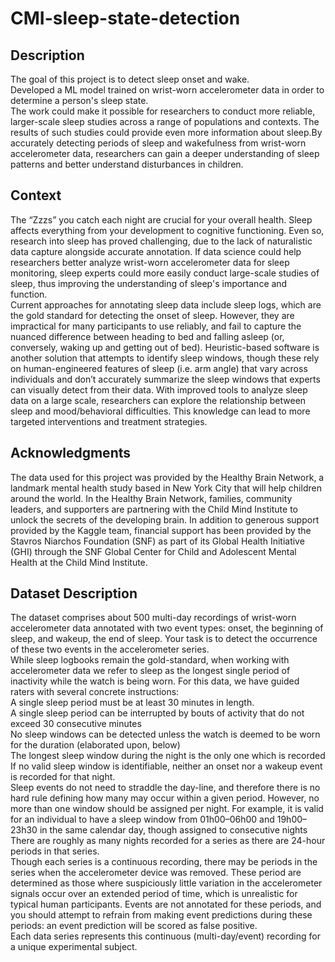 # CMI-sleep-state-detection

## Description
The goal of this project is to detect sleep onset and wake.<br>
Developed a ML model trained on wrist-worn accelerometer data in order to determine a person's sleep state.<br>
The work could make it possible for researchers to conduct more reliable, larger-scale sleep studies across a range of populations and contexts. The results of such studies could provide even more information about sleep.By accurately detecting periods of sleep and wakefulness from wrist-worn accelerometer data, researchers can gain a deeper understanding of sleep patterns and better understand disturbances in children.

## Context
The “Zzzs” you catch each night are crucial for your overall health. Sleep affects everything from your development to cognitive functioning. Even so, research into sleep has proved challenging, due to the lack of naturalistic data capture alongside accurate annotation. If data science could help researchers better analyze wrist-worn accelerometer data for sleep monitoring, sleep experts could more easily conduct large-scale studies of sleep, thus improving the understanding of sleep's importance and function.
<br>
Current approaches for annotating sleep data include sleep logs, which are the gold standard for detecting the onset of sleep. However, they are impractical for many participants to use reliably, and fail to capture the nuanced difference between heading to bed and falling asleep (or, conversely, waking up and getting out of bed). Heuristic-based software is another solution that attempts to identify sleep windows, though these rely on human-engineered features of sleep (i.e. arm angle) that vary across individuals and don’t accurately summarize the sleep windows that experts can visually detect from their data. With improved tools to analyze sleep data on a large scale, researchers can explore the relationship between sleep and mood/behavioral difficulties. This knowledge can lead to more targeted interventions and treatment strategies.
## Acknowledgments
The data used for this project was provided by the Healthy Brain Network, a landmark mental health study based in New York City that will help children around the world. In the Healthy Brain Network, families, community leaders, and supporters are partnering with the Child Mind Institute to unlock the secrets of the developing brain. In addition to generous support provided by the Kaggle team, financial support has been provided by the Stavros Niarchos Foundation (SNF) as part of its Global Health Initiative (GHI) through the SNF Global Center for Child and Adolescent Mental Health at the Child Mind Institute.

## Dataset Description
The dataset comprises about 500 multi-day recordings of wrist-worn accelerometer data annotated with two event types: onset, the beginning of sleep, and wakeup, the end of sleep. Your task is to detect the occurrence of these two events in the accelerometer series.
<br>
While sleep logbooks remain the gold-standard, when working with accelerometer data we refer to sleep as the longest single period of inactivity while the watch is being worn. For this data, we have guided raters with several concrete instructions:
<br>
A single sleep period must be at least 30 minutes in length.<br>
A single sleep period can be interrupted by bouts of activity that do not exceed 30 consecutive minutes<br>
No sleep windows can be detected unless the watch is deemed to be worn for the duration (elaborated upon, below)<br>
The longest sleep window during the night is the only one which is recorded<br>
If no valid sleep window is identifiable, neither an onset nor a wakeup event is recorded for that night.<br>
Sleep events do not need to straddle the day-line, and therefore there is no hard rule defining how many may occur within a given period. However, no more than one window should be assigned per night. For example, it is valid for an individual to have a sleep window from 01h00–06h00 and 19h00–23h30 in the same calendar day, though assigned to consecutive nights
There are roughly as many nights recorded for a series as there are 24-hour periods in that series.<br>
Though each series is a continuous recording, there may be periods in the series when the accelerometer device was removed. These period are determined as those where suspiciously little variation in the accelerometer signals occur over an extended period of time, which is unrealistic for typical human participants. Events are not annotated for these periods, and you should attempt to refrain from making event predictions during these periods: an event prediction will be scored as false positive.
<br>
Each data series represents this continuous (multi-day/event) recording for a unique experimental subject.
